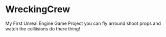 # WreckingCrew

My First Unreal Engine Game Project
you can fly arround shoot props and watch the colliisions do there thing!